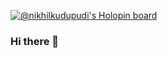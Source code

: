 [![@nikhilkudupudi's Holopin board](https://holopin.me/nikhilkudupudi)](https://holopin.io/@nikhilkudupudi)

### Hi there 👋

<!--
**Nikhil-Kudupudi/Nikhil-Kudupudi** is a ✨ _special_ ✨ repository because its `README.md` (this file) appears on your GitHub profile.

Here are some ideas to get you started:

- 🔭 I’m currently working on ...
- 🌱 I’m currently learning ...
- 👯 I’m looking to collaborate on ...
- 🤔 I’m looking for help with ...
- 💬 Ask me about ...
- 📫 How to reach me: ...
- 😄 Pronouns: ...
- ⚡ Fun fact: ...
-->
